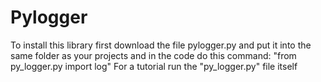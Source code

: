 # Pylogger
To install this library first download the file pylogger.py and put it into the same folder as your projects and in the code do this command: "from py_logger.py import log"
For a tutorial run the "py_logger.py" file itself

